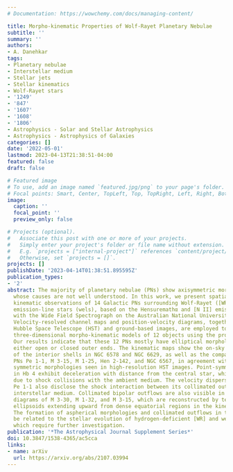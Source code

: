 ```yaml
---
# Documentation: https://wowchemy.com/docs/managing-content/

title: Morpho-kinematic Properties of Wolf-Rayet Planetary Nebulae
subtitle: ''
summary: ''
authors:
- A. Danehkar
tags:
- Planetary nebulae
- Interstellar medium
- Stellar jets
- Stellar kinematics
- Wolf-Rayet stars
- '1249'
- '847'
- '1607'
- '1608'
- '1806'
- Astrophysics - Solar and Stellar Astrophysics
- Astrophysics - Astrophysics of Galaxies
categories: []
date: '2022-05-01'
lastmod: 2023-04-13T21:38:51-04:00
featured: false
draft: false

# Featured image
# To use, add an image named `featured.jpg/png` to your page's folder.
# Focal points: Smart, Center, TopLeft, Top, TopRight, Left, Right, BottomLeft, Bottom, BottomRight.
image:
  caption: ''
  focal_point: ''
  preview_only: false

# Projects (optional).
#   Associate this post with one or more of your projects.
#   Simply enter your project's folder or file name without extension.
#   E.g. `projects = ["internal-project"]` references `content/project/deep-learning/index.md`.
#   Otherwise, set `projects = []`.
projects: []
publishDate: '2023-04-14T01:38:51.895595Z'
publication_types:
- '2'
abstract: The majority of planetary nebulae (PNs) show axisymmetric morphologies,
  whose causes are not well understood. In this work, we present spatially resolved
  kinematic observations of 14 Galactic PNs surrounding Wolf-Rayet ([WR]) and weak
  emission-line stars (wels), based on the Hensuremathα and [N II] emission taken
  with the Wide Field Spectrograph on the Australian National University 2.3 m telescope.
  Velocity-resolved channel maps and position-velocity diagrams, together with archival
  Hubble Space Telescope (HST) and ground-based images, are employed to construct
  three-dimensional morpho-kinematic models of 12 objects using the program SHAPE.
  Our results indicate that these 12 PNs mostly have elliptical morphologies, with
  either open or closed outer ends. The kinematic maps show the on-sky orientations
  of the interior shells in NGC 6578 and NGC 6629, as well as the compact (ensuremathłeq6″)
  PNs Pe 1-1, M 3-15, M 1-25, Hen 2-142, and NGC 6567, in agreement with the elliptically
  symmetric morphologies seen in high-resolution HST images. Point-symmetric knots
  in Hb 4 exhibit deceleration with distance from the central star, which could be
  due to shock collisions with the ambient medium. The velocity dispersion maps of
  Pe 1-1 also disclose the shock interaction between its collimated outflows and the
  interstellar medium. Collimated bipolar outflows are also visible in the position-velocity
  diagrams of M 3-30, M 1-32, and M 3-15, which are reconstructed by tenuous prolate
  ellipsoids extending upward from dense equatorial regions in the kinematic models.
  The formation of aspherical morphologies and collimated outflows in these PNs could
  be related to the stellar evolution of hydrogen-deficient [WR] and wels nuclei,
  which require further investigation.
publication: '*The Astrophysical Journal Supplement Series*'
doi: 10.3847/1538-4365/ac5cca
links:
- name: arXiv
  url: https://arxiv.org/abs/2107.03994
---
```

